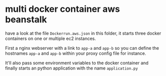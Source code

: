 # multi docker container aws beanstalk

have a look at the file `Dockerrun.aws.json` in this folder, it starts three docker containers on one or multiple ec2 instances.

First a nginx webserver with a link to `app-a` and `app-b` so you can define the hostnames `app-a` and `app-b` within your proxy config file for instance.

It'll also pass some environment variables to the docker container and finally starts an python application with the name `application.py`